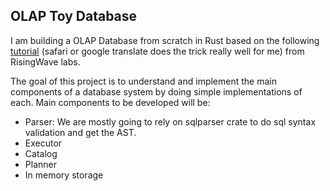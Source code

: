 ## OLAP Toy Database

I am building a OLAP Database from scratch in Rust based on the following [tutorial](https://risinglightdb.github.io/risinglight-tutorial/00-lets-build-a-database.html) (safari or google translate does the trick really well for me) from RisingWave labs. 

The goal of this project is to understand and implement the main components of a database system by doing simple implementations of each. Main components to be developed will be:

* Parser: We are mostly going to rely on sqlparser crate to do sql syntax validation and get the AST.
* Executor
* Catalog
* Planner
* In memory storage